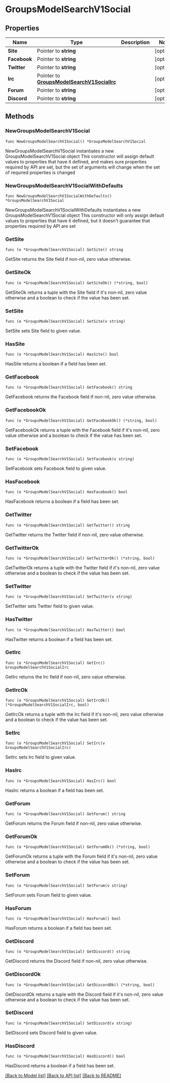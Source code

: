 # GroupsModelSearchV1Social

## Properties

Name | Type | Description | Notes
------------ | ------------- | ------------- | -------------
**Site** | Pointer to **string** |  | [optional] 
**Facebook** | Pointer to **string** |  | [optional] 
**Twitter** | Pointer to **string** |  | [optional] 
**Irc** | Pointer to [**GroupsModelSearchV1SocialIrc**](GroupsModelSearchV1SocialIrc.md) |  | [optional] 
**Forum** | Pointer to **string** |  | [optional] 
**Discord** | Pointer to **string** |  | [optional] 

## Methods

### NewGroupsModelSearchV1Social

`func NewGroupsModelSearchV1Social() *GroupsModelSearchV1Social`

NewGroupsModelSearchV1Social instantiates a new GroupsModelSearchV1Social object
This constructor will assign default values to properties that have it defined,
and makes sure properties required by API are set, but the set of arguments
will change when the set of required properties is changed

### NewGroupsModelSearchV1SocialWithDefaults

`func NewGroupsModelSearchV1SocialWithDefaults() *GroupsModelSearchV1Social`

NewGroupsModelSearchV1SocialWithDefaults instantiates a new GroupsModelSearchV1Social object
This constructor will only assign default values to properties that have it defined,
but it doesn't guarantee that properties required by API are set

### GetSite

`func (o *GroupsModelSearchV1Social) GetSite() string`

GetSite returns the Site field if non-nil, zero value otherwise.

### GetSiteOk

`func (o *GroupsModelSearchV1Social) GetSiteOk() (*string, bool)`

GetSiteOk returns a tuple with the Site field if it's non-nil, zero value otherwise
and a boolean to check if the value has been set.

### SetSite

`func (o *GroupsModelSearchV1Social) SetSite(v string)`

SetSite sets Site field to given value.

### HasSite

`func (o *GroupsModelSearchV1Social) HasSite() bool`

HasSite returns a boolean if a field has been set.

### GetFacebook

`func (o *GroupsModelSearchV1Social) GetFacebook() string`

GetFacebook returns the Facebook field if non-nil, zero value otherwise.

### GetFacebookOk

`func (o *GroupsModelSearchV1Social) GetFacebookOk() (*string, bool)`

GetFacebookOk returns a tuple with the Facebook field if it's non-nil, zero value otherwise
and a boolean to check if the value has been set.

### SetFacebook

`func (o *GroupsModelSearchV1Social) SetFacebook(v string)`

SetFacebook sets Facebook field to given value.

### HasFacebook

`func (o *GroupsModelSearchV1Social) HasFacebook() bool`

HasFacebook returns a boolean if a field has been set.

### GetTwitter

`func (o *GroupsModelSearchV1Social) GetTwitter() string`

GetTwitter returns the Twitter field if non-nil, zero value otherwise.

### GetTwitterOk

`func (o *GroupsModelSearchV1Social) GetTwitterOk() (*string, bool)`

GetTwitterOk returns a tuple with the Twitter field if it's non-nil, zero value otherwise
and a boolean to check if the value has been set.

### SetTwitter

`func (o *GroupsModelSearchV1Social) SetTwitter(v string)`

SetTwitter sets Twitter field to given value.

### HasTwitter

`func (o *GroupsModelSearchV1Social) HasTwitter() bool`

HasTwitter returns a boolean if a field has been set.

### GetIrc

`func (o *GroupsModelSearchV1Social) GetIrc() GroupsModelSearchV1SocialIrc`

GetIrc returns the Irc field if non-nil, zero value otherwise.

### GetIrcOk

`func (o *GroupsModelSearchV1Social) GetIrcOk() (*GroupsModelSearchV1SocialIrc, bool)`

GetIrcOk returns a tuple with the Irc field if it's non-nil, zero value otherwise
and a boolean to check if the value has been set.

### SetIrc

`func (o *GroupsModelSearchV1Social) SetIrc(v GroupsModelSearchV1SocialIrc)`

SetIrc sets Irc field to given value.

### HasIrc

`func (o *GroupsModelSearchV1Social) HasIrc() bool`

HasIrc returns a boolean if a field has been set.

### GetForum

`func (o *GroupsModelSearchV1Social) GetForum() string`

GetForum returns the Forum field if non-nil, zero value otherwise.

### GetForumOk

`func (o *GroupsModelSearchV1Social) GetForumOk() (*string, bool)`

GetForumOk returns a tuple with the Forum field if it's non-nil, zero value otherwise
and a boolean to check if the value has been set.

### SetForum

`func (o *GroupsModelSearchV1Social) SetForum(v string)`

SetForum sets Forum field to given value.

### HasForum

`func (o *GroupsModelSearchV1Social) HasForum() bool`

HasForum returns a boolean if a field has been set.

### GetDiscord

`func (o *GroupsModelSearchV1Social) GetDiscord() string`

GetDiscord returns the Discord field if non-nil, zero value otherwise.

### GetDiscordOk

`func (o *GroupsModelSearchV1Social) GetDiscordOk() (*string, bool)`

GetDiscordOk returns a tuple with the Discord field if it's non-nil, zero value otherwise
and a boolean to check if the value has been set.

### SetDiscord

`func (o *GroupsModelSearchV1Social) SetDiscord(v string)`

SetDiscord sets Discord field to given value.

### HasDiscord

`func (o *GroupsModelSearchV1Social) HasDiscord() bool`

HasDiscord returns a boolean if a field has been set.


[[Back to Model list]](../README.md#documentation-for-models) [[Back to API list]](../README.md#documentation-for-api-endpoints) [[Back to README]](../README.md)


